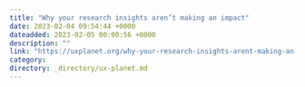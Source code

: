 ```yaml
---
title: "Why your research insights aren’t making an impact"
date: 2023-02-04 09:54:44 +0000
dateadded: 2023-02-05 00:00:56 +0000
description: ""
link: "https://uxplanet.org/why-your-research-insights-arent-making-an-impact-6d466a11ed4f?source=rss----819cc2aaeee0---4"
category:
directory: _directory/ux-planet.md
---
```

